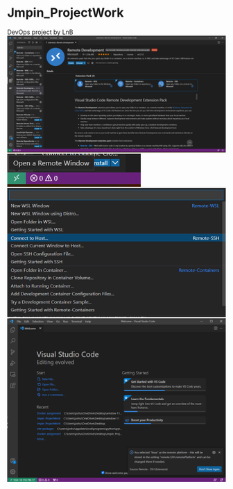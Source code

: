 # Jmpin_ProjectWork
DevOps project by LnB
<img src=op1.png>
<img src=op2.png>
<img src=op3.png>
<img src=op4.png>
